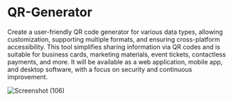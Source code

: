 # QR-Generator

Create a user-friendly QR code generator for various data types, allowing customization, supporting multiple formats, 
and ensuring cross-platform accessibility. 
This tool simplifies sharing information via QR codes and is suitable for business cards, marketing materials, event tickets, contactless payments, 
and more. 
It will be available as a web application, mobile app, and desktop software, with a focus on security and continuous improvement.


![Screenshot (106)](https://github.com/Biradarmaddy/QR-Generator/assets/126354907/a7d09753-b34a-4ecb-abdd-5bc8f0335302)
